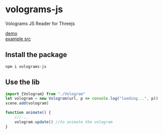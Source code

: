 # volograms-js
Volograms JS Reader for Threejs

[demo](https://remmel.github.io/volograms-js)  
[example src](https://github.com/remmel/volograms-js/blob/main/src/demo.js)

## Install the package
`npm i volograms-js`

## Use the lib
```javascript
import {Vologram} from "./Vologram"
let vologram = new Vologram(url, p => console.log("loading...", p))
scene.add(vologram)

function animate() {
    ///...
    vologram.update() //to animate the vologram
}
```
